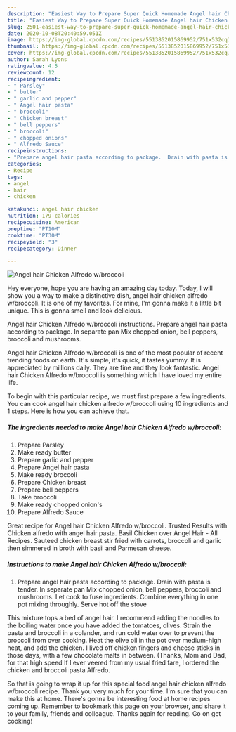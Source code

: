 ```yaml
---
description: "Easiest Way to Prepare Super Quick Homemade Angel hair Chicken Alfredo w/broccoli"
title: "Easiest Way to Prepare Super Quick Homemade Angel hair Chicken Alfredo w/broccoli"
slug: 2501-easiest-way-to-prepare-super-quick-homemade-angel-hair-chicken-alfredo-w-broccoli
date: 2020-10-08T20:40:59.051Z
image: https://img-global.cpcdn.com/recipes/5513852015869952/751x532cq70/angel-hair-chicken-alfredo-wbroccoli-recipe-main-photo.jpg
thumbnail: https://img-global.cpcdn.com/recipes/5513852015869952/751x532cq70/angel-hair-chicken-alfredo-wbroccoli-recipe-main-photo.jpg
cover: https://img-global.cpcdn.com/recipes/5513852015869952/751x532cq70/angel-hair-chicken-alfredo-wbroccoli-recipe-main-photo.jpg
author: Sarah Lyons
ratingvalue: 4.5
reviewcount: 12
recipeingredient:
- " Parsley"
- " butter"
- " garlic and pepper"
- " Angel hair pasta"
- " broccoli"
- " Chicken breast"
- " bell peppers"
- " broccoli"
- " chopped onions"
- " Alfredo Sauce"
recipeinstructions:
- "Prepare angel hair pasta according to package.  Drain with pasta is tender.  In separate pan Mix chopped onion, bell peppers, broccoli and mushrooms.  Let cook to fuse ingredients.  Combine everything in one pot mixing throughly.  Serve hot off the stove"
categories:
- Recipe
tags:
- angel
- hair
- chicken

katakunci: angel hair chicken 
nutrition: 179 calories
recipecuisine: American
preptime: "PT10M"
cooktime: "PT30M"
recipeyield: "3"
recipecategory: Dinner

---
```



![Angel hair Chicken Alfredo w/broccoli](https://img-global.cpcdn.com/recipes/5513852015869952/751x532cq70/angel-hair-chicken-alfredo-wbroccoli-recipe-main-photo.jpg)

Hey everyone, hope you are having an amazing day today. Today, I will show you a way to make a distinctive dish, angel hair chicken alfredo w/broccoli. It is one of my favorites. For mine, I'm gonna make it a little bit unique. This is gonna smell and look delicious.

Angel hair Chicken Alfredo w/broccoli instructions. Prepare angel hair pasta according to package. In separate pan Mix chopped onion, bell peppers, broccoli and mushrooms.

Angel hair Chicken Alfredo w/broccoli is one of the most popular of recent trending foods on earth. It's simple, it's quick, it tastes yummy. It is appreciated by millions daily. They are fine and they look fantastic. Angel hair Chicken Alfredo w/broccoli is something which I have loved my entire life.


To begin with this particular recipe, we must first prepare a few ingredients. You can cook angel hair chicken alfredo w/broccoli using 10 ingredients and 1 steps. Here is how you can achieve that.

<!--inarticleads1-->

##### The ingredients needed to make Angel hair Chicken Alfredo w/broccoli:

1. Prepare  Parsley
1. Make ready  butter
1. Prepare  garlic and pepper
1. Prepare  Angel hair pasta
1. Make ready  broccoli
1. Prepare  Chicken breast
1. Prepare  bell peppers
1. Take  broccoli
1. Make ready  chopped onion&#39;s
1. Prepare  Alfredo Sauce


Great recipe for Angel hair Chicken Alfredo w/broccoli. Trusted Results with Chicken alfredo with angel hair pasta. Basil Chicken over Angel Hair - All Recipes. Sauteed chicken breast stir fried with carrots, broccoli and garlic then simmered in broth with basil and Parmesan cheese. 

<!--inarticleads2-->

##### Instructions to make Angel hair Chicken Alfredo w/broccoli:

1. Prepare angel hair pasta according to package.  Drain with pasta is tender.  In separate pan Mix chopped onion, bell peppers, broccoli and mushrooms.  Let cook to fuse ingredients.  Combine everything in one pot mixing throughly.  Serve hot off the stove


This mixture tops a bed of angel hair. I recommend adding the noodles to the boiling water once you have added the tomatoes, olives. Strain the pasta and broccoli in a colander, and run cold water over to prevent the broccoli from over cooking. Heat the olive oil in the pot over medium-high heat, and add the chicken. I lived off chicken fingers and cheese sticks in those days, with a few chocolate malts in between. (Thanks, Mom and Dad, for that high speed If I ever veered from my usual fried fare, I ordered the chicken and broccoli pasta Alfredo. 

So that is going to wrap it up for this special food angel hair chicken alfredo w/broccoli recipe. Thank you very much for your time. I'm sure that you can make this at home. There's gonna be interesting food at home recipes coming up. Remember to bookmark this page on your browser, and share it to your family, friends and colleague. Thanks again for reading. Go on get cooking!
